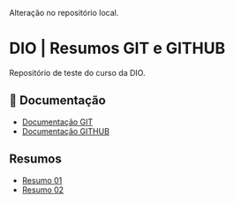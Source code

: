 Alteração no repositório local.

# DIO | Resumos GIT e GITHUB

Repositório de teste do curso da DIO.

## 📕 Documentação
  - [Documentação GIT](https://git-scm.com/doc)
  - [Documentação GITHUB](https://docs.github.com/pt)

## Resumos

- [Resumo 01]()
- [Resumo 02]()
